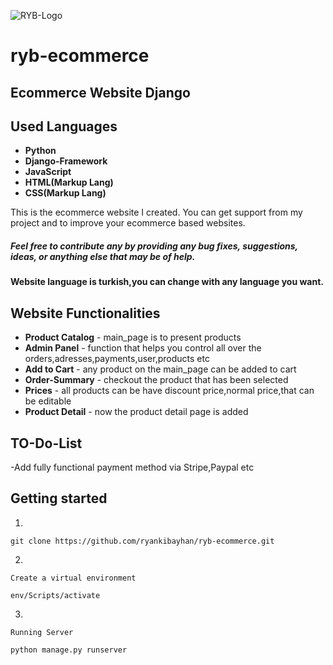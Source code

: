 ![RYB-Logo](https://user-images.githubusercontent.com/37777058/61698964-adfd0d80-ad42-11e9-81e0-552417dee905.png)

# ryb-ecommerce
## Ecommerce Website Django

## Used Languages

- **Python**
- **Django-Framework**
- **JavaScript**
- **HTML(Markup Lang)**
- **CSS(Markup Lang)**

 This is the ecommerce website I created. You can get support from my project and to improve your ecommerce based websites.
##### Feel free to contribute any by providing any bug fixes, suggestions, ideas, or anything else that may be of help.

#### Website language is turkish,you can change with any language you want.

## Website Functionalities

- **Product Catalog** - main_page is to present products
- **Admin Panel** - function that helps you control all over the orders,adresses,payments,user,products etc
- **Add to Cart** - any product on the main_page can be added to cart
- **Order-Summary** - checkout the product that has been selected
- **Prices** - all products can be have discount price,normal price,that can be editable
- **Product Detail** - now the product detail page is added

## TO-Do-List

-Add fully functional payment method via Stripe,Paypal etc

## Getting started

1.
```
git clone https://github.com/ryankibayhan/ryb-ecommerce.git
```

2.

```
Create a virtual environment

env/Scripts/activate
```

3.

```
Running Server

python manage.py runserver
```
